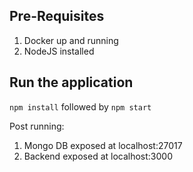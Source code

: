 ## Pre-Requisites

1. Docker up and running
2. NodeJS installed

## Run the application

`npm install` followed by `npm start`

Post running:

1. Mongo DB exposed at localhost:27017
2. Backend exposed at localhost:3000
